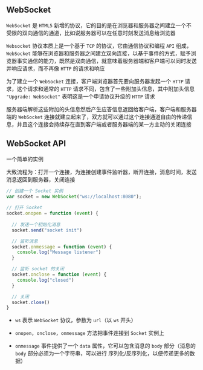 ## WebSocket

```WebSocket``` 是 ```HTML5``` 新增的协议，它的目的是在浏览器和服务器之间建立一个不受限的双向通信的通道，比如说服务器可以在任意时刻发送消息给浏览器

```Websocket``` 协议本质上是一个基于 ```TCP``` 的协议，它由通信协议和编程 ```API``` 组成，```WebSocket``` 能够在浏览器和服务器之间建立双向连接，以基于事件的方式，赋予浏览器事实通信的能力，既然是双向通信，就意味着服务器端和客户端可以同时发送并响应请求，而不再像 ```HTTP``` 的请求和响应

为了建立一个 ```WebSocket``` 连接，客户端浏览器首先要向服务器发起一个 ```HTTP``` 请求，这个请求和通常的 ```HTTP``` 请求不同，包含了一些附加头信息，其中附加头信息 ```"Upgrade: WebSocket"``` 表明这是一个申请协议升级的 ```HTTP``` 请求

服务器端解析这些附加的头信息然后产生应答信息返回给客户端，客户端和服务器端的 ```WebSocket``` 连接就建立起来了，双方就可以通过这个连接通道自由的传递信息，并且这个连接会持续存在直到客户端或者服务器端的某一方主动的关闭连接

## WebSocket API

一个简单的实例

大致流程为：打开一个连接，为连接创建事件监听器，断开连接，消息时间，发送消息返回到服务器，关闭连接

```js
// 创建一个 Socket 实例
var socket = new WebSocket("ws://localhost:8080");
 
// 打开 Socket
socket.onopen = function (event) {
 
  // 发送一个初始化消息
  socket.send("socket init")

  // 监听消息
  socket.onmessage = function (event) {
    console.log("Message listener")
  }

  // 监听 socket 的关闭
  socket.onclose = function (event) {
    console.log("closed")
  }

  // 关闭
  socket.close()
}

```

* ```ws``` 表示 ```WebSocket``` 协议，参数为 ```url```（以 ```ws``` 开头）

* ```onopen```，```onclose```，```onmessage``` 方法把事件连接到 ```Socket``` 实例上

* ```onmessage``` 事件提供了一个 ```data``` 属性，它可以包含消息的 ```body``` 部分（消息的 ```body``` 部分必须为一个字符串，可以进行 序列化/反序列化，以便传递更多的数据）